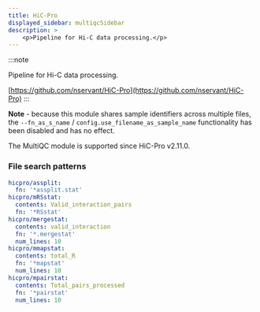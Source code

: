 ```yaml
---
title: HiC-Pro
displayed_sidebar: multiqcSidebar
description: >
    <p>Pipeline for Hi-C data processing.</p>
---
```


<!--
~~~~~ DO NOT EDIT ~~~~~
This file is autogenerated from the MultiQC module python docstring.
Do not edit the markdown, it will be overwritten.

File path for the source of this content: multiqc/modules/hicpro/hicpro.py
~~~~~~~~~~~~~~~~~~~~~~~
-->

:::note
<p>Pipeline for Hi-C data processing.</p>

[https://github.com/nservant/HiC-Pro](https://github.com/nservant/HiC-Pro)
:::

**Note** - because this module shares sample identifiers across multiple files,
the `--fn_as_s_name` / `config.use_filename_as_sample_name` functionality has been disabled and has no effect.

The MultiQC module is supported since HiC-Pro v2.11.0.

### File search patterns

```yaml
hicpro/assplit:
  fn: '*assplit.stat'
hicpro/mRSstat:
  contents: Valid_interaction_pairs
  fn: '*RSstat'
hicpro/mergestat:
  contents: valid_interaction
  fn: '*.mergestat'
  num_lines: 10
hicpro/mmapstat:
  contents: total_R
  fn: '*mapstat'
  num_lines: 10
hicpro/mpairstat:
  contents: Total_pairs_processed
  fn: '*pairstat'
  num_lines: 10
```
    